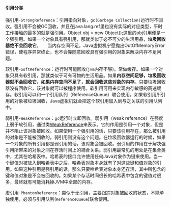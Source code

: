 #### 引用分类

强引用-`StrongReference`：引用指向对象，`gc(Garbage Collection)`运行时不回收。强引用不会被GC回收，并且在java.lang.ref里也没有实际的对应类型，平时工作接触的最多的就是强引用。Object obj = new Object();这里的obj引用便是一个强引用。如果一个对象具有强引用，那就类似于必不可少的生活用品，**垃圾回收器绝不会回收它**。　　当内存空间不足，Java虚拟机宁愿抛出OutOfMemoryError错误，使程序异常终止，也不会靠随意回收具有强引用的对象来解决内存不足问题。



软引用-`SoftReference`：运行时可能回收(`jvm`内存不够)。常做缓存。如果一个对象只具有软引用，那就类似于可有可物的生活用品。如果**内存空间足够，垃圾回收器就不会回收它，如果内存空间不足了，就会回收这些对象的内存**。只要垃圾回收器没有回收它，该对象就可以被程序使用。软引用可用来实现内存敏感的高速缓存。软引用可以和一个引用队列（ReferenceQueue）联合使用，如果软引用所引用的对象被垃圾回收，Java虚拟机就会把这个软引用加入到与之关联的引用队列中。



弱引用-`WeakReference`：`gc`运行时立即回收。弱引用（weak reference）在强度上弱于软引用，通过类[WeakReference](http://download.oracle.com/javase/6/docs/api/java/lang/ref/WeakReference.html)来表示。它的作用是引用一个对象，但是并不阻止该对象被回收。如果使用一个强引用的话，只要该引用存在，那么被引用的对象是不能被回收的。弱引用则没有这个问题。在垃圾回收器运行的时候，如果一个对象的所有引用都是弱引用的话，该对象会被回收。弱引用的作用在于解决强引用所带来的对象之间在存活时间上的耦合关系。弱引用最常见的用处是在集合类中，尤其在哈希表中。哈希表的接口允许使用任何Java对象作为键来使用。当一个键值对被放入到哈希表中之后，哈希表对象本身就有了对这些键和值对象的引用。如果这种引用是强引用的话，那么只要哈希表对象本身还存活，其中所包含的键和值对象是不会被回收的。如果某个存活时间很长的哈希表中包含的键值对很多，最终就有可能消耗掉JVM中全部的内存。



虚引用-`PhantomReference`：类似于无引用，主要跟踪对象被回收的状态，不能单独使用，必须与引用队列(`ReferenceQueue`)联合使用。



